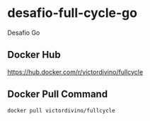 # desafio-full-cycle-go
Desafio Go

## Docker Hub
https://hub.docker.com/r/victordivino/fullcycle

## Docker Pull Command
```
docker pull victordivino/fullcycle
```
